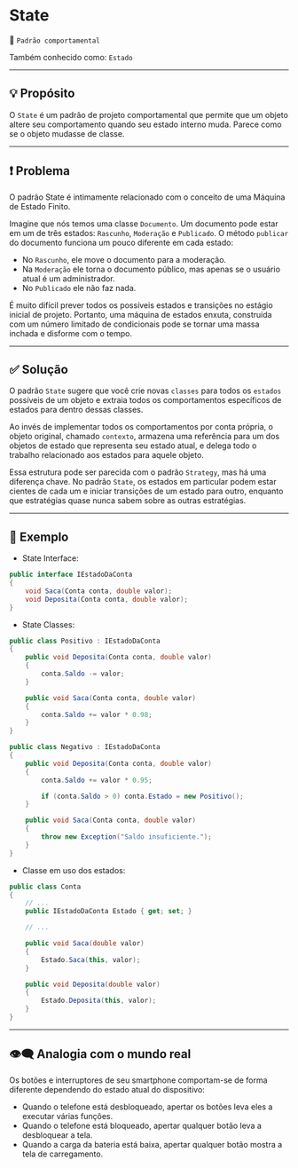 # State
📍 `Padrão comportamental`

Também conhecido como: `Estado`

---
## 💡 Propósito
O `State` é um padrão de projeto comportamental que permite que um objeto altere seu comportamento quando seu estado interno muda. Parece como se o objeto mudasse de classe.

---
## ❗ Problema
O padrão State é intimamente relacionado com o conceito de uma Máquina de Estado Finito.

Imagine que nós temos uma classe `Documento`. Um documento pode estar em um de três estados: `Rascunho`, `Moderação` e `Publicado`. O método `publicar` do documento funciona um pouco diferente em cada estado:

+ No `Rascunho`, ele move o documento para a moderação.
+ Na `Moderação` ele torna o documento público, mas apenas se o usuário atual é um administrador.
+ No `Publicado` ele não faz nada.

É muito difícil prever todos os possíveis estados e transições no estágio inicial de projeto. 
Portanto, uma máquina de estados enxuta, construída com um número limitado de condicionais pode se tornar uma massa inchada e disforme com o tempo.

---
## ✅ Solução

O padrão `State` sugere que você crie novas `classes` para todos os `estados` possíveis de um objeto e extraia todos os comportamentos específicos de estados para dentro dessas classes.

Ao invés de implementar todos os comportamentos por conta própria, o objeto original, chamado `contexto`, armazena uma referência para um dos objetos de estado que representa seu estado atual, e delega todo o trabalho relacionado aos estados para aquele objeto.

Essa estrutura pode ser parecida com o padrão `Strategy`, mas há uma diferença chave. No padrão `State`, os estados em particular podem estar cientes de cada um e iniciar transições de um estado para outro, enquanto que estratégias quase nunca sabem sobre as outras estratégias.

---
## 📑 Exemplo

+ State Interface:
```csharp
public interface IEstadoDaConta
{
    void Saca(Conta conta, double valor);
    void Deposita(Conta conta, double valor);
}
```

+ State Classes:
```csharp
public class Positivo : IEstadoDaConta
{
    public void Deposita(Conta conta, double valor)
    {
        conta.Saldo -= valor;
    }

    public void Saca(Conta conta, double valor)
    {
        conta.Saldo += valor * 0.98;
    }
}

public class Negativo : IEstadoDaConta
{
    public void Deposita(Conta conta, double valor)
    {
        conta.Saldo += valor * 0.95;

        if (conta.Saldo > 0) conta.Estado = new Positivo();
    }

    public void Saca(Conta conta, double valor)
    {
        throw new Exception("Saldo insuficiente.");
    }
}
```

+ Classe em uso dos estados:
```csharp
public class Conta
{
    // ...
    public IEstadoDaConta Estado { get; set; } 

    // ...

    public void Saca(double valor) 
    {
        Estado.Saca(this, valor);
    }

    public void Deposita(double valor) 
    {
        Estado.Deposita(this, valor);
    }
}
```

---
## 👁‍🗨 Analogia com o mundo real
Os botões e interruptores de seu smartphone comportam-se de forma diferente dependendo do estado atual do dispositivo:

+ Quando o telefone está desbloqueado, apertar os botões leva eles a executar várias funções.
+ Quando o telefone está bloqueado, apertar qualquer botão leva a desbloquear a tela.
+ Quando a carga da bateria está baixa, apertar qualquer botão mostra a tela de carregamento.
